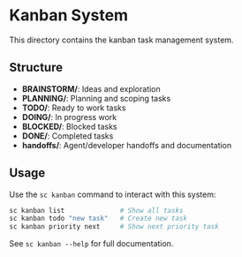 # Kanban System

This directory contains the kanban task management system.

## Structure

- **BRAINSTORM/**: Ideas and exploration
- **PLANNING/**: Planning and scoping tasks  
- **TODO/**: Ready to work tasks
- **DOING/**: In progress work
- **BLOCKED/**: Blocked tasks
- **DONE/**: Completed tasks
- **handoffs/**: Agent/developer handoffs and documentation

## Usage

Use the `sc kanban` command to interact with this system:

```bash
sc kanban list              # Show all tasks
sc kanban todo "new task"   # Create new task
sc kanban priority next     # Show next priority task
```

See `sc kanban --help` for full documentation.
